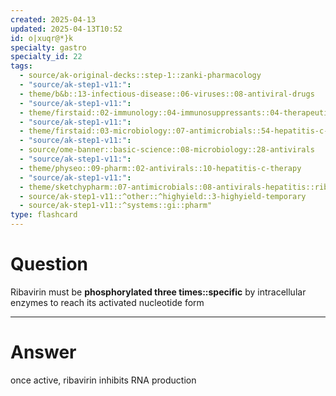 ```yaml
---
created: 2025-04-13
updated: 2025-04-13T10:52
id: o|xuqr@*}k
specialty: gastro
specialty_id: 22
tags:
  - source/ak-original-decks::step-1::zanki-pharmacology
  - "source/ak-step1-v11:": 
  - theme/b&b::13-infectious-disease::06-viruses::08-antiviral-drugs
  - "source/ak-step1-v11:": 
  - theme/firstaid::02-immunology::04-immunosuppressants::04-therapeutic-antibodies::ribavirin
  - "source/ak-step1-v11:": 
  - theme/firstaid::03-microbiology::07-antimicrobials::54-hepatitis-c-therapy
  - "source/ak-step1-v11:": 
  - source/ome-banner::basic-science::08-microbiology::28-antivirals
  - "source/ak-step1-v11:": 
  - theme/physeo::09-pharm::02-antivirals::10-hepatitis-c-therapy
  - "source/ak-step1-v11:": 
  - theme/sketchypharm::07-antimicrobials::08-antivirals-hepatitis::ribavirin,sofosbuvir,simeprevir
  - source/ak-step1-v11::^other::^highyield::3-highyield-temporary
  - source/ak-step1-v11::^systems::gi::pharm"
type: flashcard
---
```


# Question
Ribavirin must be **phosphorylated three times::specific** by intracellular enzymes to reach its activated nucleotide form

---

# Answer
once active, ribavirin inhibits RNA production